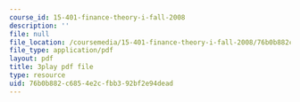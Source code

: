 ```yaml
---
course_id: 15-401-finance-theory-i-fall-2008
description: ''
file: null
file_location: /coursemedia/15-401-finance-theory-i-fall-2008/76b0b882c6854e2cfbb392bf2e94dead_IwA7nVEwqto.pdf
file_type: application/pdf
layout: pdf
title: 3play pdf file
type: resource
uid: 76b0b882-c685-4e2c-fbb3-92bf2e94dead
---
```

